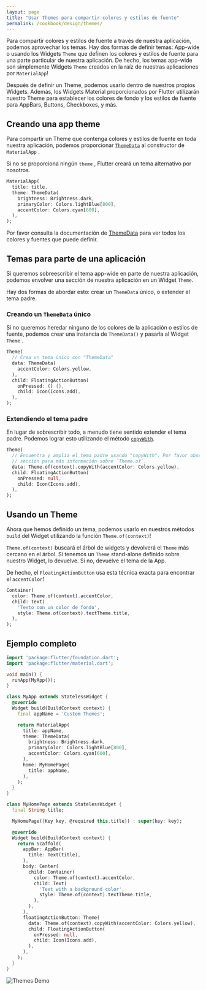 ```yaml
---
layout: page
title: "Usar Themes para compartir colores y estilos de fuente"
permalink: /cookbook/design/themes/
---
```


Para compartir colores y estilos de fuente a través de nuestra aplicación, podemos aprovechar los temas. Hay dos formas de definir temas: App-wide o usando los Widgets 
`Theme` que definen los colores y estilos de fuente para una parte particular de nuestra aplicación. De hecho, los temas app-wide son simplemente Widgets `Theme` creados en la raíz de nuestras aplicaciones por `MaterialApp`! 

Después de definir un Theme, podemos usarlo dentro de nuestros propios Widgets. Además, los Widgets Material proporcionados por Flutter utilizarán nuestro Theme para establecer los colores de fondo y los estilos de fuente para AppBars, Buttons, Checkboxes, y más.    

## Creando una app theme

Para compartir un Theme que contenga colores y estilos de fuente en toda nuestra aplicación, podemos proporcionar [`ThemeData`](https://docs.flutter.io/flutter/material/ThemeData-class.html)
al constructor de `MaterialApp` .

Si no se proporciona ningún `theme` , Flutter creará un tema alternativo por nosotros.

<!-- skip -->
```dart
MaterialApp(
  title: title,
  theme: ThemeData(
    brightness: Brightness.dark,
    primaryColor: Colors.lightBlue[800],
    accentColor: Colors.cyan[600],
  ),
);
```

Por favor consulta la documentación de [ThemeData](https://docs.flutter.io/flutter/material/ThemeData-class.html)
para ver todos los colores y fuentes que puede definir.

## Temas para parte de una aplicación

Si queremos sobreescribir el tema app-wide en parte de nuestra aplicación, podemos envolver una sección de nuestra aplicación en un Widget `Theme`.

Hay dos formas de abordar esto: crear un `ThemeData` único, o extender el tema padre.

### Creando un `ThemeData` único

Si no queremos heredar ninguno de los colores de la aplicación o estilos de fuente, podemos crear una instancia de 
 `ThemeData()` y pasarla al Widget `Theme` .

<!-- skip -->
```dart
Theme(
  // Crea un tema único con "ThemeData"
  data: ThemeData(
    accentColor: Colors.yellow,
  ),
  child: FloatingActionButton(
    onPressed: () {},
    child: Icon(Icons.add),
  ),
);
```

### Extendiendo el tema padre

En lugar de sobrescribir todo, a menudo tiene sentido extender el tema padre. Podemos lograr esto utilizando el método 
[`copyWith`](https://docs.flutter.io/flutter/material/ThemeData/copyWith.html).

<!-- skip -->
```dart
Theme(
  // Encuentra y amplía el tema padre usando "copyWith". Por favor observa la siguiente 
  // sección para más información sobre `Theme.of`.
  data: Theme.of(context).copyWith(accentColor: Colors.yellow),
  child: FloatingActionButton(
    onPressed: null,
    child: Icon(Icons.add),
  ),
);
```

## Usando un Theme

Ahora que hemos definido un tema, podemos usarlo en nuestros métodos `build` del Widget 
utilizando la función `Theme.of(context)`!

`Theme.of(context)` buscará el árbol de widgets y devolverá el `Theme` 
más cercano en el árbol. Si tenemos un `Theme` stand-alone definido sobre nuestro Widget, lo devuelve. Si no, devuelve el tema de la App.

De hecho, el `FloatingActionButton` usa esta técnica exacta para encontrar el 
`accentColor`!
 
<!-- skip -->
```dart
Container(
  color: Theme.of(context).accentColor,
  child: Text(
    'Texto con un color de fondo',
    style: Theme.of(context).textTheme.title,
  ),
);
```   

## Ejemplo completo

```dart
import 'package:flutter/foundation.dart';
import 'package:flutter/material.dart';

void main() {
  runApp(MyApp());
}

class MyApp extends StatelessWidget {
  @override
  Widget build(BuildContext context) {
    final appName = 'Custom Themes';

    return MaterialApp(
      title: appName,
      theme: ThemeData(
        brightness: Brightness.dark,
        primaryColor: Colors.lightBlue[800],
        accentColor: Colors.cyan[600],
      ),
      home: MyHomePage(
        title: appName,
      ),
    );
  }
}

class MyHomePage extends StatelessWidget {
  final String title;

  MyHomePage({Key key, @required this.title}) : super(key: key);

  @override
  Widget build(BuildContext context) {
    return Scaffold(
      appBar: AppBar(
        title: Text(title),
      ),
      body: Center(
        child: Container(
          color: Theme.of(context).accentColor,
          child: Text(
            'Text with a background color',
            style: Theme.of(context).textTheme.title,
          ),
        ),
      ),
      floatingActionButton: Theme(
        data: Theme.of(context).copyWith(accentColor: Colors.yellow),
        child: FloatingActionButton(
          onPressed: null,
          child: Icon(Icons.add),
        ),
      ),
    );
  }
}
```

![Themes Demo](/images/cookbook/themes.png)
